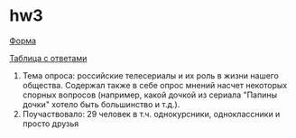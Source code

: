 # hw3
[Форма](https://docs.google.com/forms/d/e/1FAIpQLScKQs2igUsmex3K6H9CUzNl0YXnJPWVf_j56lOO1XQjsuSNbg/closedform)

[Таблица с ответами](https://docs.google.com/spreadsheets/d/1A-h_18xQZX77G_b65GVk7AbqqGZCuYtypqQuBmlJa1Q/edit?usp=sharing)

1. Тема опроса: российские телесериалы и их роль в жизни нашего общества. Содержал также в себе опрос мнений насчет некоторых спорных вопросов (например, какой дочкой из сериала "Папины дочки" хотело быть большинство и т.д.). 
2. Поучаствовало: 29 человек в т.ч. однокурсники, одноклассники и просто друзья
